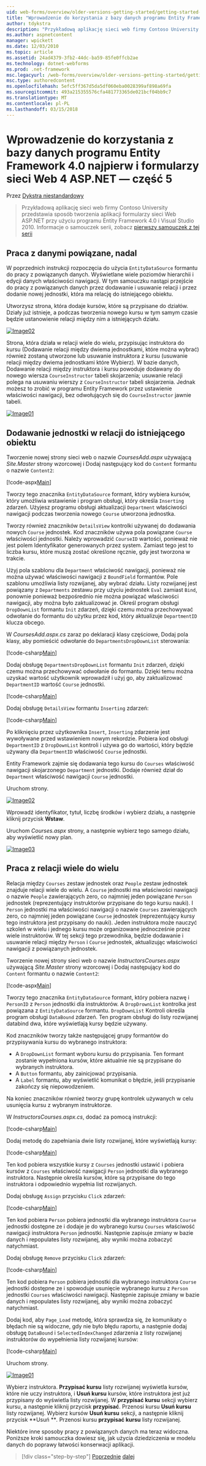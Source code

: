 ```yaml
---
uid: web-forms/overview/older-versions-getting-started/getting-started-with-ef/the-entity-framework-and-aspnet-getting-started-part-5
title: "Wprowadzenie do korzystania z bazy danych programu Entity Framework 4.0 najpierw i platformy ASP.NET 4 sieci Web Forms — część 5 | Dokumentacja firmy Microsoft"
author: tdykstra
description: "Przykładową aplikację sieci web firmy Contoso University przedstawia sposób tworzenia aplikacji formularzy sieci Web ASP.NET przy użyciu programu Entity Framework. Przykładowa aplikacja jest..."
ms.author: aspnetcontent
manager: wpickett
ms.date: 12/03/2010
ms.topic: article
ms.assetid: 24ad4379-3fb2-44dc-ba59-85fe0ffcb2ae
ms.technology: dotnet-webforms
ms.prod: .net-framework
msc.legacyurl: /web-forms/overview/older-versions-getting-started/getting-started-with-ef/the-entity-framework-and-aspnet-getting-started-part-5
msc.type: authoredcontent
ms.openlocfilehash: 5efc5ff367d5da5df060eba0028399af898a69fa
ms.sourcegitcommit: 493a215355576cfa481773365de021bcf04bb9c7
ms.translationtype: MT
ms.contentlocale: pl-PL
ms.lasthandoff: 03/15/2018
---
```

<a name="getting-started-with-entity-framework-40-database-first-and-aspnet-4-web-forms---part-5"></a>Wprowadzenie do korzystania z bazy danych programu Entity Framework 4.0 najpierw i formularzy sieci Web 4 ASP.NET — część 5
====================
Przez [Dykstra niestandardowy](https://github.com/tdykstra)

> Przykładową aplikację sieci web firmy Contoso University przedstawia sposób tworzenia aplikacji formularzy sieci Web ASP.NET przy użyciu programu Entity Framework 4.0 i Visual Studio 2010. Informacje o samouczek serii, zobacz [pierwszy samouczek z tej serii](the-entity-framework-and-aspnet-getting-started-part-1.md)


## <a name="working-with-related-data-continued"></a>Praca z danymi powiązane, nadal

W poprzednich instrukcji rozpoczęcia do użycia `EntityDataSource` formantu do pracy z powiązanych danych. Wyświetlane wiele poziomów hierarchii i edycji danych właściwości nawigacji. W tym samouczku nastąpi przejście do pracy z powiązanych danych przez dodawanie i usuwanie relacji i przez dodanie nowej jednostki, która ma relację do istniejącego obiektu.

Utworzysz strona, która dodaje kursów, które są przypisane do działów. Działy już istnieje, a podczas tworzenia nowego kursu w tym samym czasie będzie ustanowienie relacji między nim a istniejących działu.

[![Image02](the-entity-framework-and-aspnet-getting-started-part-5/_static/image2.png)](the-entity-framework-and-aspnet-getting-started-part-5/_static/image1.png)

Strona, która działa w relacji wiele do wielu, przypisując instruktora do kursu (Dodawanie relacji między dwiema jednostkami, które można wybrać) również zostaną utworzone lub usuwanie instruktora z kursu (usuwanie relacji między dwiema jednostkami które Wybierz). W bazie danych, Dodawanie relacji między instruktora i kursu powoduje dodawany do nowego wiersza `CourseInstructor` tabeli skojarzenia; usuwanie relacji polega na usuwaniu wierszy z `CourseInstructor` tabeli skojarzenia. Jednak możesz to zrobić w programu Entity Framework przez ustawienie właściwości nawigacji, bez odwołujących się do `CourseInstructor` jawnie tabeli.

[![Image01](the-entity-framework-and-aspnet-getting-started-part-5/_static/image4.png)](the-entity-framework-and-aspnet-getting-started-part-5/_static/image3.png)

## <a name="adding-an-entity-with-a-relationship-to-an-existing-entity"></a>Dodawanie jednostki w relacji do istniejącego obiektu

Tworzenie nowej strony sieci web o nazwie *CoursesAdd.aspx* używającą *Site.Master* strony wzorcowej i Dodaj następujący kod do `Content` formantu o nazwie `Content2`:

[!code-aspx[Main](the-entity-framework-and-aspnet-getting-started-part-5/samples/sample1.aspx)]

Tworzy tego znacznika `EntityDataSource` formant, który wybiera kursów, który umożliwia wstawienie i program obsługi, który określa `Inserting` zdarzeń. Użyjesz programu obsługi aktualizacji `Department` właściwości nawigacji podczas tworzenia nowego `Course` utworzona jednostka.

Tworzy również znaczników `DetailsView` kontrolki używanej do dodawania nowych `Course` jednostek. Kod znaczników używa pola powiązane `Course` właściwości jednostki. Należy wprowadzić `CourseID` wartości, ponieważ nie jest polem Identyfikator generowanych przez system. Zamiast tego jest to liczba kursu, które muszą zostać określone ręcznie, gdy jest tworzona w trakcie.

Użyj pola szablonu dla `Department` właściwość nawigacji, ponieważ nie można używać właściwości nawigacji z `BoundField` formantów. Pole szablonu umożliwia listy rozwijanej, aby wybrać działu. Listy rozwijanej jest powiązany z `Departments` zestawu przy użyciu jednostek `Eval` zamiast `Bind`, ponownie ponieważ bezpośrednio nie można powiązać właściwości nawigacji, aby można było zaktualizować je. Określ program obsługi `DropDownList` formantu `Init` zdarzeń, dzięki czemu można przechowywać odwołanie do formantu do użytku przez kod, który aktualizuje `DepartmentID` klucza obcego.

W *CoursesAdd.aspx.cs* zaraz po deklaracji klasy częściowe, Dodaj pola klasy, aby pomieścić odwołanie do `DepartmentsDropDownList` sterowania:

[!code-csharp[Main](the-entity-framework-and-aspnet-getting-started-part-5/samples/sample2.cs)]

Dodaj obsługę `DepartmentsDropDownList` formantu `Init` zdarzeń, dzięki czemu można przechowywać odwołanie do formantu. Dzięki temu można uzyskać wartość użytkownik wprowadził i użyj go, aby zaktualizować `DepartmentID` wartość `Course` jednostki.

[!code-csharp[Main](the-entity-framework-and-aspnet-getting-started-part-5/samples/sample3.cs)]

Dodaj obsługę `DetailsView` formantu `Inserting` zdarzeń:

[!code-csharp[Main](the-entity-framework-and-aspnet-getting-started-part-5/samples/sample4.cs)]

Po kliknięciu przez użytkownika `Insert`, `Inserting` zdarzenie jest wywoływane przed wstawieniem nowym rekordzie. Pobiera kod obsługi `DepartmentID` z `DropDownList` kontroli i używa go do wartości, który będzie używany dla `DepartmentID` właściwość `Course` jednostki.

Entity Framework zajmie się dodawania tego kursu do `Courses` właściwość nawigacji skojarzonego `Department` jednostki. Dodaje również dział do `Department` właściwość nawigacji `Course` jednostki.

Uruchom strony.

[![Image02](the-entity-framework-and-aspnet-getting-started-part-5/_static/image6.png)](the-entity-framework-and-aspnet-getting-started-part-5/_static/image5.png)

Wprowadź identyfikator, tytuł, liczbę środków i wybierz działu, a następnie kliknij przycisk **Wstaw**.

Uruchom *Courses.aspx* strony, a następnie wybierz tego samego działu, aby wyświetlić nowy plan.

[![Image03](the-entity-framework-and-aspnet-getting-started-part-5/_static/image8.png)](the-entity-framework-and-aspnet-getting-started-part-5/_static/image7.png)

## <a name="working-with-many-to-many-relationships"></a>Praca z relacji wiele do wielu

Relacja między `Courses` zestaw jednostek oraz `People` zestaw jednostek znajduje relacji wiele do wielu. A `Course` jednostki ma właściwości nawigacji o nazwie `People` zawierających zero, co najmniej jeden powiązane `Person` jednostek (reprezentujący instruktorów przypisane do tego kursu nauki). I `Person` jednostki ma właściwości nawigacji o nazwie `Courses` zawierających zero, co najmniej jeden powiązane `Course` jednostek (reprezentujący kursy tego instruktora jest przypisany do nauki). Jeden instruktora może nauczyć szkoleń w wielu i jednego kursu może organizowane jednocześnie przez wiele instruktorów. W tej sekcji tego przewodnika, będzie dodawanie i usuwanie relacji między `Person` i `Course` jednostek, aktualizując właściwości nawigacji z powiązanych jednostek.

Tworzenie nowej strony sieci web o nazwie *InstructorsCourses.aspx* używającą *Site.Master* strony wzorcowej i Dodaj następujący kod do `Content` formantu o nazwie `Content2`:

[!code-aspx[Main](the-entity-framework-and-aspnet-getting-started-part-5/samples/sample5.aspx)]

Tworzy tego znacznika `EntityDataSource` formant, który pobiera nazwę i `PersonID` z `Person` jednostki dla instruktorów. A `DropDrownList` kontrolka jest powiązana z `EntityDataSource` formantu. `DropDownList` Kontroli określa program obsługi `DataBound` zdarzeń. Ten program obsługi do listy rozwijanej databind dwa, które wyświetlają kursy będzie używany.

Kod znaczników tworzy także następującej grupy formantów do przypisywania kursu do wybranego instruktora:

- A `DropDownList` formant wyboru kursu do przypisania. Ten formant zostanie wypełniona kursów, które aktualnie nie są przypisane do wybranych instruktora.
- A `Button` formantu, aby zainicjować przypisania.
- A `Label` formantu, aby wyświetlić komunikat o błędzie, jeśli przypisanie zakończy się niepowodzeniem.

Na koniec znaczników również tworzy grupę kontrolek używanych w celu usunięcia kursu z wybranym instruktorze.

W *InstructorsCourses.aspx.cs*, dodać za pomocą instrukcji:

[!code-csharp[Main](the-entity-framework-and-aspnet-getting-started-part-5/samples/sample6.cs)]

Dodaj metodę do zapełniania dwie listy rozwijanej, które wyświetlają kursy:

[!code-csharp[Main](the-entity-framework-and-aspnet-getting-started-part-5/samples/sample7.cs)]

Ten kod pobiera wszystkie kursy z `Courses` jednostki ustawić i pobiera kursów z `Courses` właściwość nawigacji `Person` jednostki dla wybranego instruktora. Następnie określa kursów, które są przypisane do tego instruktora i odpowiednio wypełnia list rozwijanych.

Dodaj obsługę `Assign` przycisku `Click` zdarzeń:

[!code-csharp[Main](the-entity-framework-and-aspnet-getting-started-part-5/samples/sample8.cs)]

Ten kod pobiera `Person` pobiera jednostki dla wybranego instruktora `Course` jednostki dostępne ze i dodaje je do wybranego kursu `Courses` właściwość nawigacji instruktora `Person` jednostki. Następnie zapisuje zmiany w bazie danych i repopulates listy rozwijanej, aby wyniki można zobaczyć natychmiast.

Dodaj obsługę `Remove` przycisku `Click` zdarzeń:

[!code-csharp[Main](the-entity-framework-and-aspnet-getting-started-part-5/samples/sample9.cs)]

Ten kod pobiera `Person` pobiera jednostki dla wybranego instruktora `Course` jednostki dostępne ze i spowoduje usunięcie wybranego kursu z `Person` jednostki `Courses` właściwości nawigacji. Następnie zapisuje zmiany w bazie danych i repopulates listy rozwijanej, aby wyniki można zobaczyć natychmiast.

Dodaj kod, aby `Page_Load` metodę, która sprawdza się, że komunikaty o błędach nie są widoczne, gdy nie było błędu raportu, a następnie dodaj obsługę `DataBound` i `SelectedIndexChanged` zdarzenia z listy rozwijanej instruktorów do wypełnienia listy rozwijanej kursów:

[!code-csharp[Main](the-entity-framework-and-aspnet-getting-started-part-5/samples/sample10.cs)]

Uruchom strony.

[![Image01](the-entity-framework-and-aspnet-getting-started-part-5/_static/image10.png)](the-entity-framework-and-aspnet-getting-started-part-5/_static/image9.png)

Wybierz instruktora. **Przypisać kursu** listy rozwijanej wyświetla kursów, które nie uczy instruktora, i **Usuń kursu** kursów, które instruktora jest już przypisany do wyświetla listy rozwijanej. W **przypisać kursu** sekcji wybierz kursu, a następnie kliknij przycisk **przypisać**. Przenosi kursu **Usuń kursu** listy rozwijanej. Wybierz kursów **Usuń kursu** sekcji, a następnie kliknij przycisk **Usuń ***.* Przenosi kursu **przypisać kursu** listy rozwijanej.

Niektóre inne sposoby pracy z powiązanych danych ma teraz widoczna. Poniższe kroki samouczka dowiesz się, jak użycia dziedziczenia w modelu danych do poprawy łatwości konserwacji aplikacji.

>[!div class="step-by-step"]
[Poprzednie](the-entity-framework-and-aspnet-getting-started-part-4.md)
[dalej](the-entity-framework-and-aspnet-getting-started-part-6.md)
